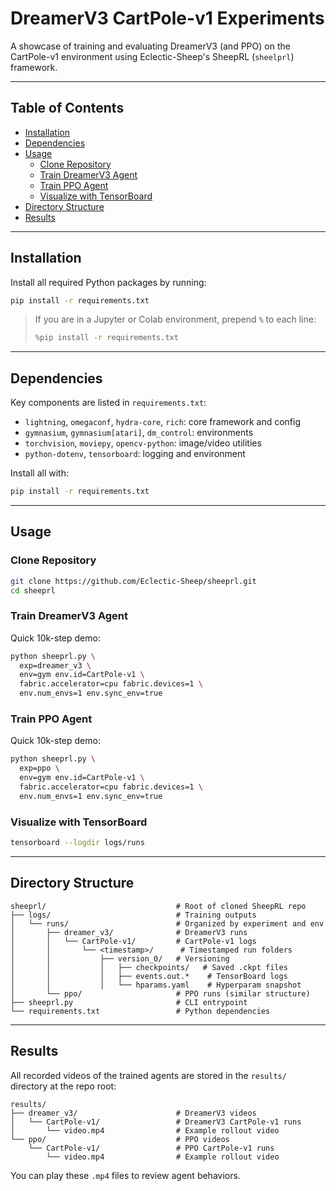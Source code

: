 # DreamerV3 CartPole-v1 Experiments

A showcase of training and evaluating DreamerV3 (and PPO) on the CartPole-v1 environment using Eclectic-Sheep's SheepRL (`sheelprl`) framework.

---

## Table of Contents

- [Installation](#installation)
- [Dependencies](#dependencies)
- [Usage](#usage)
  - [Clone Repository](#clone-repository)
  - [Train DreamerV3 Agent](#train-dreamerv3-agent)
  - [Train PPO Agent](#train-ppo-agent)
  - [Visualize with TensorBoard](#visualize-with-tensorboard)
- [Directory Structure](#directory-structure)
- [Results](#results)

---

## Installation

Install all required Python packages by running:

```bash
pip install -r requirements.txt
```

> If you are in a Jupyter or Colab environment, prepend `%` to each line:
>
> ```bash
> %pip install -r requirements.txt
> ```

---

## Dependencies

Key components are listed in `requirements.txt`:

- `lightning`, `omegaconf`, `hydra-core`, `rich`: core framework and config
- `gymnasium`, `gymnasium[atari]`, `dm_control`: environments
- `torchvision`, `moviepy`, `opencv-python`: image/video utilities
- `python-dotenv`, `tensorboard`: logging and environment

Install all with:

```bash
pip install -r requirements.txt
```

---

## Usage

### Clone Repository

```bash
git clone https://github.com/Eclectic-Sheep/sheeprl.git
cd sheeprl
```

### Train DreamerV3 Agent

Quick 10k-step demo:

```bash
python sheeprl.py \
  exp=dreamer_v3 \
  env=gym env.id=CartPole-v1 \
  fabric.accelerator=cpu fabric.devices=1 \
  env.num_envs=1 env.sync_env=true
```

### Train PPO Agent

Quick 10k-step demo:

```bash
python sheeprl.py \
  exp=ppo \
  env=gym env.id=CartPole-v1 \
  fabric.accelerator=cpu fabric.devices=1 \
  env.num_envs=1 env.sync_env=true
```

### Visualize with TensorBoard

```bash
tensorboard --logdir logs/runs
```

---

## Directory Structure

```
sheeprl/                             # Root of cloned SheepRL repo
├── logs/                            # Training outputs
│   └── runs/                        # Organized by experiment and env
│       ├── dreamer_v3/              # DreamerV3 runs
│       │   └── CartPole-v1/         # CartPole-v1 logs
│       │       └── <timestamp>/      # Timestamped run folders
│       │           ├── version_0/   # Versioning
│       │           │   ├── checkpoints/   # Saved .ckpt files
│       │           │   ├── events.out.*    # TensorBoard logs
│       │           │   └── hparams.yaml    # Hyperparam snapshot
│       └── ppo/                     # PPO runs (similar structure)
├── sheeprl.py                       # CLI entrypoint
└── requirements.txt                 # Python dependencies
```

---

## Results

All recorded videos of the trained agents are stored in the `results/` directory at the repo root:

```
results/
├── dreamer_v3/                      # DreamerV3 videos
│   └── CartPole-v1/                 # DreamerV3 CartPole-v1 runs
│       └── video.mp4                # Example rollout video
└── ppo/                             # PPO videos
    └── CartPole-v1/                 # PPO CartPole-v1 runs
        └── video.mp4                # Example rollout video
```

You can play these `.mp4` files to review agent behaviors.


